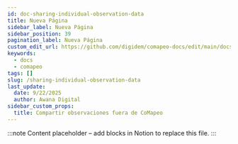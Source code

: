 ```yaml
---
id: doc-sharing-individual-observation-data
title: Nueva Página
sidebar_label: Nueva Página
sidebar_position: 39
pagination_label: Nueva Página
custom_edit_url: https://github.com/digidem/comapeo-docs/edit/main/docs/sharing-individual-observation-data.md
keywords:
  - docs
  - comapeo
tags: []
slug: /sharing-individual-observation-data
last_update:
  date: 9/22/2025
  author: Awana Digital
sidebar_custom_props:
  title: Compartir observaciones fuera de CoMapeo
---
```


<!-- Placeholder content generated automatically because the Notion page is missing a Website Block. -->

:::note
Content placeholder – add blocks in Notion to replace this file.
:::
